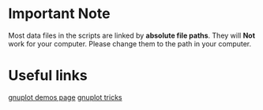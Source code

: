 # Important Note
Most data files in the scripts are linked by **absolute file paths**. They will **Not** work for your computer. Please change them to the path in your computer.

# Useful links
[gnuplot demos page](http://www.gnuplot.info/demo_5.5/)
[gnuplot tricks](http://gnuplot-tricks.blogspot.com/)
